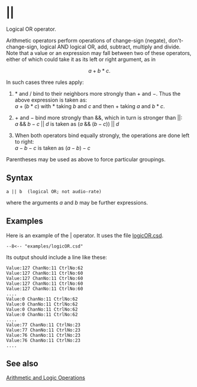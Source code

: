 <!--
id:opor
category:Mathematical Operations:Arithmetic and Logic Operations
-->
# &verbar;&verbar;
Logical OR operator.

Arithmetic operators perform operations of change-sign (negate), don't-change-sign, logical AND logical OR, add, subtract, multiply and divide. Note that a value or an expression may fall between two of these operators, either of which could take it as its left or right argument, as in

$$
a + b * c.
$$

In such cases three rules apply:

1. $*$ and $/$ bind to their neighbors more strongly than $+$ and $-$. Thus the above expression is taken as:<br>
$a + (b * c)$ with $*$ taking $b$ and $c$ and then $+$ taking $a$ and $b * c$.

2. $+$ and $-$ bind more strongly than &amp;&amp;, which in turn is stronger than &verbar;&verbar;:<br>
$a \;\&\&\; b - c \;||\; d$ is taken as $(a \;\&\&\; (b - c))\;||\; d$

3. When both operators bind equally strongly, the operations are done left to right:<br>
$a - b - c$ is taken as $(a - b) - c$

Parentheses may be used as above to force particular groupings.

## Syntax
``` csound-orc
a || b  (logical OR; not audio-rate)
```

where the arguments $a$ and $b$ may be further expressions.

## Examples

Here is an example of the &verbar; operator. It uses the file [logicOR.csd](../../examples/logicOR.csd).

``` csound-csd title="Example of the &verbar; operator." linenums="1"
--8<-- "examples/logicOR.csd"
```

Its output should include a line like these:

```
Value:127 ChanNo:11 CtrlNo:62
Value:127 ChanNo:11 CtrlNo:60
Value:127 ChanNo:11 CtrlNo:60
Value:127 ChanNo:11 CtrlNo:60
Value:127 ChanNo:11 CtrlNo:60
....
Value:0 ChanNo:11 CtrlNo:62
Value:0 ChanNo:11 CtrlNo:62
Value:0 ChanNo:11 CtrlNo:62
Value:0 ChanNo:11 CtrlNo:62
....
Value:77 ChanNo:11 CtrlNo:23
Value:77 ChanNo:11 CtrlNo:23
Value:76 ChanNo:11 CtrlNo:23
Value:76 ChanNo:11 CtrlNo:23
....
```

## See also

[Arithmetic and Logic Operations](../../math/artlogic)
